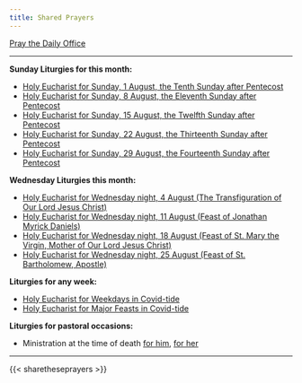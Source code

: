 ```yaml
---
title: Shared Prayers
---
```


[Pray the Daily Office](daily/)

-------------
**Sunday Liturgies for this month:**
- [Holy Eucharist for Sunday, 1 August, the Tenth Sunday after Pentecost](archive/2021/auto/proper13)
- [Holy Eucharist for Sunday, 8 August, the Eleventh Sunday after Pentecost](archive/2021/auto/proper14)
- [Holy Eucharist for Sunday, 15 August, the Twelfth Sunday after Pentecost](archive/2021/auto/proper15)
- [Holy Eucharist for Sunday, 22 August, the Thirteenth Sunday after Pentecost](archive/2021/auto/proper16)
- [Holy Eucharist for Sunday, 29 August, the Fourteenth Sunday after Pentecost](archive/2021/auto/proper17)

**Wednesday Liturgies this month:**
- [Holy Eucharist for Wednesday night, 4 August (The Transfiguration of Our Lord Jesus Christ)](archive/2021/auto/transfiguration)
- [Holy Eucharist for Wednesday night, 11 August (Feast of Jonathan Myrick Daniels)](archive/2021/auto/jonathanmyrickdaniels)
- [Holy Eucharist for Wednesday night, 18 August (Feast of St. Mary the Virgin, Mother of Our Lord Jesus Christ)](archive/2021/auto/stmaryvirgin)
- [Holy Eucharist for Wednesday night, 25 August (Feast of St. Bartholomew, Apostle)](archive/2021/auto/stbartholomew)

**Liturgies for any week:**
- [Holy Eucharist for Weekdays in Covid-tide](archive/he-covid-weekday)
- [Holy Eucharist for Major Feasts in Covid-tide](archive/he-covid-feasts)

**Liturgies for pastoral occasions:**
- Ministration at the time of death [for him](archive/occasions/atdeath-m), [for her](archive/occasions/atdeath-f)
------------

{{< sharetheseprayers >}}
